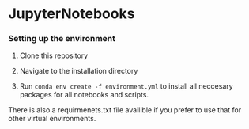 # JupyterNotebooks

### Setting up the environment

1. Clone this repository

2. Navigate to the installation directory

3. Run ```conda env create -f environment.yml``` to install all neccesary packages for all notebooks and scripts.



There is also a requirmenets.txt file availible if you prefer to use that for other virtual environments. 

